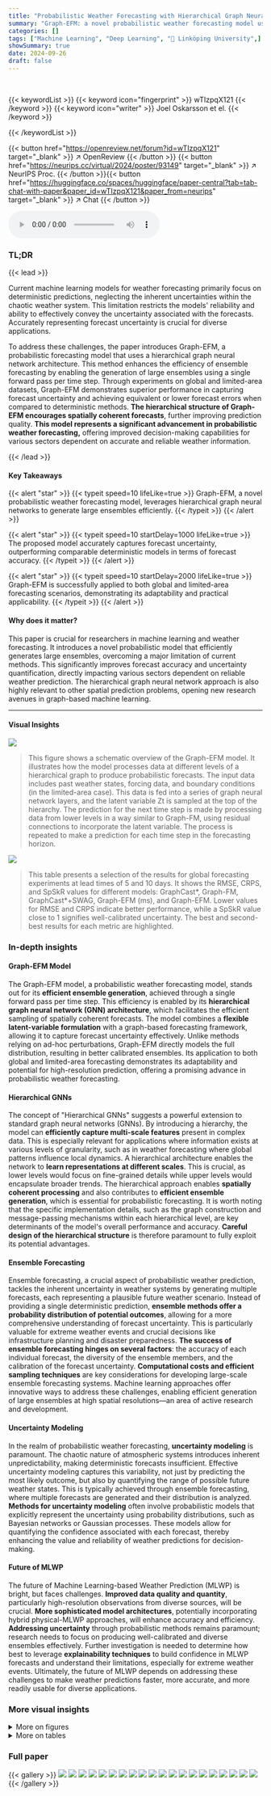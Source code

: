 ```yaml
---
title: "Probabilistic Weather Forecasting with Hierarchical Graph Neural Networks"
summary: "Graph-EFM: a novel probabilistic weather forecasting model using hierarchical graph neural networks that efficiently generates large ensembles for improved accuracy and uncertainty quantification."
categories: []
tags: ["Machine Learning", "Deep Learning", "🏢 Linköping University",]
showSummary: true
date: 2024-09-26
draft: false
---
```


<br>

{{< keywordList >}}
{{< keyword icon="fingerprint" >}} wTIzpqX121 {{< /keyword >}}
{{< keyword icon="writer" >}} Joel Oskarsson et el. {{< /keyword >}}
 
{{< /keywordList >}}

{{< button href="https://openreview.net/forum?id=wTIzpqX121" target="_blank" >}}
↗ OpenReview
{{< /button >}}
{{< button href="https://neurips.cc/virtual/2024/poster/93149" target="_blank" >}}
↗ NeurIPS Proc.
{{< /button >}}{{< button href="https://huggingface.co/spaces/huggingface/paper-central?tab=tab-chat-with-paper&paper_id=wTIzpqX121&paper_from=neurips" target="_blank" >}}
↗ Chat
{{< /button >}}



<audio controls>
    <source src="https://ai-paper-reviewer.com/wTIzpqX121/podcast.wav" type="audio/wav">
    Your browser does not support the audio element.
</audio>


### TL;DR


{{< lead >}}

Current machine learning models for weather forecasting primarily focus on deterministic predictions, neglecting the inherent uncertainties within the chaotic weather system.  This limitation restricts the models' reliability and ability to effectively convey the uncertainty associated with the forecasts.  Accurately representing forecast uncertainty is crucial for diverse applications. 



To address these challenges, the paper introduces Graph-EFM, a probabilistic forecasting model that uses a hierarchical graph neural network architecture. This method enhances the efficiency of ensemble forecasting by enabling the generation of large ensembles using a single forward pass per time step. Through experiments on global and limited-area datasets, Graph-EFM demonstrates superior performance in capturing forecast uncertainty and achieving equivalent or lower forecast errors when compared to deterministic methods. **The hierarchical structure of Graph-EFM encourages spatially coherent forecasts**, further improving prediction quality. **This model represents a significant advancement in probabilistic weather forecasting,** offering improved decision-making capabilities for various sectors dependent on accurate and reliable weather information.

{{< /lead >}}


#### Key Takeaways

{{< alert "star" >}}
{{< typeit speed=10 lifeLike=true >}} Graph-EFM, a novel probabilistic weather forecasting model, leverages hierarchical graph neural networks to generate large ensembles efficiently. {{< /typeit >}}
{{< /alert >}}

{{< alert "star" >}}
{{< typeit speed=10 startDelay=1000 lifeLike=true >}} The proposed model accurately captures forecast uncertainty, outperforming comparable deterministic models in terms of forecast accuracy. {{< /typeit >}}
{{< /alert >}}

{{< alert "star" >}}
{{< typeit speed=10 startDelay=2000 lifeLike=true >}} Graph-EFM is successfully applied to both global and limited-area forecasting scenarios, demonstrating its adaptability and practical applicability. {{< /typeit >}}
{{< /alert >}}

#### Why does it matter?
This paper is crucial for researchers in machine learning and weather forecasting. It introduces a novel probabilistic model that efficiently generates large ensembles, overcoming a major limitation of current methods. This significantly improves forecast accuracy and uncertainty quantification, directly impacting various sectors dependent on reliable weather prediction.  The hierarchical graph neural network approach is also highly relevant to other spatial prediction problems, opening new research avenues in graph-based machine learning.

------
#### Visual Insights



![](https://ai-paper-reviewer.com/wTIzpqX121/figures_3_1.jpg)

> This figure shows a schematic overview of the Graph-EFM model.  It illustrates how the model processes data at different levels of a hierarchical graph to produce probabilistic forecasts. The input data includes past weather states, forcing data, and boundary conditions (in the limited-area case). This data is fed into a series of graph neural network layers, and the latent variable Zt is sampled at the top of the hierarchy. The prediction for the next time step is made by processing data from lower levels in a way similar to Graph-FM, using residual connections to incorporate the latent variable. The process is repeated to make a prediction for each time step in the forecasting horizon.





![](https://ai-paper-reviewer.com/wTIzpqX121/tables_7_1.jpg)

> This table presents a selection of the results for global forecasting experiments at lead times of 5 and 10 days.  It shows the RMSE, CRPS, and SpSkR values for different models: GraphCast*, Graph-FM, GraphCast*+SWAG, Graph-EFM (ms), and Graph-EFM.  Lower values for RMSE and CRPS indicate better performance, while a SpSkR value close to 1 signifies well-calibrated uncertainty.  The best and second-best results for each metric are highlighted.





### In-depth insights


#### Graph-EFM Model
The Graph-EFM model, a probabilistic weather forecasting model, stands out for its **efficient ensemble generation**, achieved through a single forward pass per time step.  This efficiency is enabled by its **hierarchical graph neural network (GNN) architecture**, which facilitates the efficient sampling of spatially coherent forecasts.  The model combines a **flexible latent-variable formulation** with a graph-based forecasting framework, allowing it to capture forecast uncertainty effectively.  Unlike methods relying on ad-hoc perturbations, Graph-EFM directly models the full distribution, resulting in better calibrated ensembles. Its application to both global and limited-area forecasting demonstrates its adaptability and potential for high-resolution prediction, offering a promising advance in probabilistic weather forecasting.

#### Hierarchical GNNs
The concept of "Hierarchical GNNs" suggests a powerful extension to standard graph neural networks (GNNs). By introducing a hierarchy, the model can **efficiently capture multi-scale features** present in complex data.  This is especially relevant for applications where information exists at various levels of granularity, such as in weather forecasting where global patterns influence local dynamics.  A hierarchical architecture enables the network to **learn representations at different scales**. This is crucial, as lower levels would focus on fine-grained details while upper levels would encapsulate broader trends. The hierarchical approach enables **spatially coherent processing** and also contributes to **efficient ensemble generation**, which is essential for probabilistic forecasting.  It is worth noting that the specific implementation details, such as the graph construction and message-passing mechanisms within each hierarchical level, are key determinants of the model's overall performance and accuracy.  **Careful design of the hierarchical structure** is therefore paramount to fully exploit its potential advantages. 

#### Ensemble Forecasting
Ensemble forecasting, a crucial aspect of probabilistic weather prediction, tackles the inherent uncertainty in weather systems by generating multiple forecasts, each representing a plausible future weather scenario.  Instead of providing a single deterministic prediction, **ensemble methods offer a probability distribution of potential outcomes**, allowing for a more comprehensive understanding of forecast uncertainty. This is particularly valuable for extreme weather events and crucial decisions like infrastructure planning and disaster preparedness.  **The success of ensemble forecasting hinges on several factors**: the accuracy of each individual forecast, the diversity of the ensemble members, and the calibration of the forecast uncertainty.  **Computational costs and efficient sampling techniques** are key considerations for developing large-scale ensemble forecasting systems.  Machine learning approaches offer innovative ways to address these challenges, enabling efficient generation of large ensembles at high spatial resolutions—an area of active research and development.

#### Uncertainty Modeling
In the realm of probabilistic weather forecasting, **uncertainty modeling** is paramount.  The chaotic nature of atmospheric systems introduces inherent unpredictability, making deterministic forecasts insufficient.  Effective uncertainty modeling captures this variability, not just by predicting the most likely outcome, but also by quantifying the range of possible future weather states. This is typically achieved through ensemble forecasting, where multiple forecasts are generated and their distribution is analyzed. **Methods for uncertainty modeling** often involve probabilistic models that explicitly represent the uncertainty using probability distributions, such as Bayesian networks or Gaussian processes.  These models allow for quantifying the confidence associated with each forecast, thereby enhancing the value and reliability of weather predictions for decision-making.

#### Future of MLWP
The future of Machine Learning-based Weather Prediction (MLWP) is bright, but faces challenges.  **Improved data quality and quantity**, particularly high-resolution observations from diverse sources, will be crucial.  **More sophisticated model architectures**, potentially incorporating hybrid physical-MLWP approaches, will enhance accuracy and efficiency. **Addressing uncertainty** through probabilistic methods remains paramount;  research needs to focus on producing well-calibrated and diverse ensembles effectively.  Further investigation is needed to determine how best to leverage **explainability techniques** to build confidence in MLWP forecasts and understand their limitations, especially for extreme weather events. Ultimately,  the future of MLWP depends on addressing these challenges to make weather predictions faster, more accurate, and more readily usable for diverse applications.


### More visual insights

<details>
<summary>More on figures
</summary>


![](https://ai-paper-reviewer.com/wTIzpqX121/figures_4_1.jpg)

> This figure shows the graphical model representation of the single-step probabilistic weather forecasting model proposed by the authors.  The model introduces a latent variable Zt, representing the uncertainty at time step t, which influences the prediction Xt of the weather state at time t. The model assumes a second-order Markov property, indicating that Xt depends on Xt-1, Xt-2, and Zt.  The figure visually depicts these dependencies and the conditional probability distribution that the model aims to capture.


![](https://ai-paper-reviewer.com/wTIzpqX121/figures_7_1.jpg)

> The figure shows the RMSE, CRPS and SpSkR for mean sea level pressure forecasts using GraphCast*, Graph-FM, GraphCast*+SWAG, Graph-EFM (ms) and Graph-EFM.  The results are shown for lead times of up to 10 days.  The plot shows that Graph-EFM achieves lower CRPS values than the other methods, indicating better probabilistic forecasting performance.  Graph-EFM also shows good calibration (SpSkR close to 1), indicating that the ensemble spread accurately reflects the forecast uncertainty. GraphCast*+SWAG does not produce useful ensemble forecasts as they are poorly calibrated and do not lead to improved forecast errors.


![](https://ai-paper-reviewer.com/wTIzpqX121/figures_7_2.jpg)

> The figure compares the forecasts of three global weather models (GraphCast*, Graph-FM, and Graph-EFM) with ground truth data at a 10-day lead time.  The models are evaluated on three key variables: the u-component of wind at 10 meters (10u), specific humidity at 700 hPa (q700), and geopotential at 500 hPa (z500).  The probabilistic models (Graph-EFM) show sampled ensemble members, illustrating the uncertainty inherent in the forecasts, while the deterministic models provide a single forecast value.


![](https://ai-paper-reviewer.com/wTIzpqX121/figures_9_1.jpg)

> This figure compares example forecasts for net solar longwave radiation (nlwrs) at a lead time of 57 hours.  It showcases the ground truth, ensemble mean and standard deviation from Graph-EFM, and an ensemble member forecast from Graph-EFM (ms) and Graph-EFM. The visualization highlights the differences in spatial coherency between the models.  Graph-EFM using the hierarchical graph shows improved spatial coherence compared to the Graph-EFM (ms) model using the multi-scale graph, demonstrating a key benefit of the hierarchical approach in representing spatially continuous atmospheric fields.


![](https://ai-paper-reviewer.com/wTIzpqX121/figures_17_1.jpg)

> This figure shows a schematic overview of the Graph-EFM model, illustrating the flow of information and the hierarchical graph structure used.  It depicts the process of generating an ensemble forecast using a latent variable model combined with a hierarchical Graph Neural Network. The model starts with initial states and forcing data, which are mapped to a lower-dimensional latent space. Samples are drawn from this latent space and then used to generate predictions for the next timestep using a deterministic Graph-FM model.  This process is repeated for a sequence of time steps, producing a spatially coherent ensemble forecast. The figure highlights both the latent variable modeling aspect and the hierarchical structure of the Graph Neural Network. A separate illustration for global forecasting is available in Appendix C.


![](https://ai-paper-reviewer.com/wTIzpqX121/figures_17_2.jpg)

> This figure shows a schematic overview of the Graph-EFM model, illustrating how the model processes data and generates forecasts.  It highlights the use of a hierarchical graph neural network (GNN) and latent variables to capture forecast uncertainty. The example shows the Limited Area Model (LAM) setup, but a similar schematic is provided in the appendix for the global model. The model takes as input the previous weather states, forcing inputs, and potentially boundary conditions (for the LAM case).  It uses a hierarchical GNN to process this information, then uses a latent variable to introduce stochasticity to capture uncertainty. Finally, it samples from the latent variable's distribution and generates the forecast.  The residual connection between outputs and previous time steps is shown.


![](https://ai-paper-reviewer.com/wTIzpqX121/figures_24_1.jpg)

> This figure compares forecasts of 10 m wind speeds during Hurricane Laura from different models at various lead times (7 days, 5 days, 3 days, and 1 day before the event). The first column displays ERA5 reanalysis data, while subsequent columns show forecasts from Graph-EFM (including 4 random ensemble members and a best-matching member), GraphCast*, and Graph-FM.  The figure highlights the differences in the models' ability to capture the hurricane's intensity and location at different timescales and the uncertainty represented by the Graph-EFM ensemble.


![](https://ai-paper-reviewer.com/wTIzpqX121/figures_25_1.jpg)

> This figure compares example forecasts generated by Graph-EFM and Graph-EFM (ms) models trained on the MEPS dataset. The forecasts are for a lead time of 57 hours and highlight the differences in spatial coherence between the two models. Graph-EFM, using a hierarchical graph, produces forecasts that are more spatially coherent, whereas Graph-EFM (ms), using a multi-scale graph, shows patchier and less realistic-looking results.


![](https://ai-paper-reviewer.com/wTIzpqX121/figures_26_1.jpg)

> This figure shows example forecasts from Graph-EFM and Graph-EFM (ms) models trained on MEPS data, showcasing ensemble members' forecasts for different variables at a lead time of 57 hours.  It visually demonstrates the difference in spatial coherence between the hierarchical (Graph-EFM) and multi-scale (Graph-EFM (ms)) graph approaches.


![](https://ai-paper-reviewer.com/wTIzpqX121/figures_26_2.jpg)

> This figure compares the forecasts from four different models for u-component of wind at 850 hPa and 2 m relative humidity at 57 h lead time.  It includes the ground truth, GraphCast*, Graph-FM and two versions of Graph-EFM.  The Graph-EFM model outputs show sampled ensemble members, highlighting the range of possible forecasts.


![](https://ai-paper-reviewer.com/wTIzpqX121/figures_27_1.jpg)

> This figure shows different mesh graphs used in the global forecasting experiments described in the paper.  Specifically, it visualizes the multi-scale mesh graph (GMS) created by recursively splitting the faces of an icosahedron, and the hierarchical mesh graph used in the Graph-EFM model.  The hierarchical graph is composed of several graphs (G1, ..., G5), each with varying edge lengths and node connections representing different spatial scales. The inter-level graph (G3,4) illustrates the connections between the different levels of the hierarchy. The visualization is intended to highlight the structural differences between the multi-scale and hierarchical graph approaches. Note that the vertical placement of the nodes is for visualization and doesn't reflect the actual spatial arrangement.


![](https://ai-paper-reviewer.com/wTIzpqX121/figures_28_1.jpg)

> This figure shows different mesh graphs used in the global forecasting experiments described in the paper.  Panel (a) through (d) show the multi-scale mesh graphs G1 to G4 created by recursively splitting the faces of an icosahedron. Panel (e) shows the final multi-scale mesh graph GMS, which includes all nodes from G1, but connects them using edges from all levels (G1 to G4). Panel (f) shows the hierarchical mesh graph used by the Graph-EFM model, which is based on G4 to G1 but adds explicit connections between the levels. Panel (g) shows an example of the inter-level graphs used to connect the different levels in the hierarchy, in this case between G3 and G4.


![](https://ai-paper-reviewer.com/wTIzpqX121/figures_28_2.jpg)

> This figure shows different mesh graphs used in the global weather forecasting experiment.  It illustrates the construction of multi-scale and hierarchical mesh graphs. The multi-scale graph (e) is created by recursively splitting the faces of an icosahedron and merging the resulting graphs. The hierarchical graph (f) uses a sequence of graphs at different levels, connecting them through edges between levels.  (g) shows a zoom on an inter-level graph illustrating the connections between different levels in the hierarchy. The vertical positioning of the nodes in the figure is solely for illustrative purposes; the actual graph structure is represented on a 2D sphere.


![](https://ai-paper-reviewer.com/wTIzpqX121/figures_28_3.jpg)

> This figure shows different mesh graphs used in the global weather forecasting experiment.  Panel (a) through (d) show the different levels of the hierarchical mesh graph, from coarser (a) to finer (d) resolutions.  (e) shows the multi-scale mesh graph, which combines all levels to capture multiple spatial scales. Panel (f) shows the hierarchical mesh graph used in the Graph-EFM model. (g) illustrates the connections between levels l and l+1 in the hierarchical graph. The vertical positioning is for visualization and does not reflect the true structure.


![](https://ai-paper-reviewer.com/wTIzpqX121/figures_28_4.jpg)

> This figure shows different mesh graphs used in the global forecasting experiments.  It includes (a) to (d) individual mesh graphs at different levels of resolution (G1 to G4) from the finest to the coarsest.  Then (e) shows the multi-scale mesh graph (GMS) combining all levels, while (f) illustrates the hierarchical mesh graph used in the Graph-EFM model. Finally (g) shows an example of an inter-level graph (G3,4) connecting nodes at adjacent levels in the hierarchy.


![](https://ai-paper-reviewer.com/wTIzpqX121/figures_28_5.jpg)

> This figure shows different mesh graphs used in the global weather forecasting experiment.  It illustrates the multi-scale mesh graph (GMS), constructed by recursively subdividing the faces of an icosahedron, and the hierarchical mesh graph used in the Graph-EFM model.  The hierarchical graph comprises multiple levels of graphs (G1 to G4 in this example), with connections between adjacent levels, creating a multi-resolution representation of the globe. The image also shows a single level of the inter-level graph, demonstrating the connections between different levels.  Note that the vertical positioning of nodes is merely for visual clarity and does not reflect the actual 3D representation.


![](https://ai-paper-reviewer.com/wTIzpqX121/figures_32_1.jpg)

> This figure shows a schematic overview of the Graph-EFM model, illustrating the flow of data and information through the model's components.  It highlights the use of hierarchical graphs, latent variables, and a combination of deterministic and probabilistic components. The left side depicts the input data, including the previous weather states and forcing inputs. The middle shows the Graph-FM model used for prediction, employing a graph neural network processing on a hierarchical graph. The right illustrates how latent variables are sampled, and a residual connection is used to generate the ensemble forecasts. The figure also provides a specific example using a limited area model, with a reference to a similar figure in the appendix showing the model for global forecasting.


![](https://ai-paper-reviewer.com/wTIzpqX121/figures_32_2.jpg)

> This figure shows different mesh graphs used in the global forecasting experiment.  It includes subfigures (a) to (d) showing the multi-scale mesh graphs G1 to G4 which are successively created by splitting the faces of an icosahedron. Subfigure (e) shows the multi-scale mesh graph GMS constructed by merging all the nodes from G1-G4 but using edges from all levels. Subfigure (f) shows the hierarchical mesh graph created by using G4-G1 as different layers in the hierarchy with additional inter-level edges and (g) shows one of the inter-level graphs G3,4. The graphs are visualized in 3D for better understanding but the vertical positioning is only for visualization purposes.


![](https://ai-paper-reviewer.com/wTIzpqX121/figures_32_3.jpg)

> This figure shows different mesh graphs used in the global forecasting experiment.  Panel (a) through (d) illustrate the multi-scale mesh graphs created by recursively splitting faces of an icosahedron, resulting in graphs G1 through G4. Panel (e) shows the multi-scale mesh graph GMS created by merging the nodes from G1 while connecting them with edges from all four graphs. This approach allows the model to capture both local and long-range dependencies. Panel (f) displays the hierarchical mesh graph used in the proposed Graph-EFM model, showing the four levels G1 through G4.  The hierarchical structure facilitates efficient information propagation at multiple spatial scales. Finally, panel (g) illustrates an example inter-level graph connecting levels G3 and G4, highlighting the connections between different levels of the hierarchy.


![](https://ai-paper-reviewer.com/wTIzpqX121/figures_33_1.jpg)

> This figure shows a schematic overview of the Graph-EFM model, illustrating the flow of data and the hierarchical graph structure used for a limited area model.  The initial weather states (X<sub>t−2:t−1</sub>) and forcing data (F<sub>t</sub>) are input to the model.  The model uses a latent variable (Z<sub>t</sub>) to represent the uncertainty in the forecast.  Samples of Z<sub>t</sub> are drawn from a latent map p(Z<sub>t</sub>|X<sub>t−2:t−1</sub>, F<sub>t</sub>), which is a neural network that operates on a hierarchical graph (G<sub>1</sub>, ...,G<sub>L</sub>). The sampled Z<sub>t</sub> is then passed through a deterministic forecasting model (Graph-FM) to generate the forecast (X<sub>t</sub>). A residual connection is also utilized. The figure also includes examples of the types of graphs used for the limited area model.


![](https://ai-paper-reviewer.com/wTIzpqX121/figures_35_1.jpg)

> This figure shows a schematic overview of the Graph-EFM model for limited area weather forecasting.  It illustrates the model's workflow, beginning with input data (previous weather states Xt-2:t-1, boundary conditions Bt, and forcing Ft), proceeding through a hierarchical graph neural network (GNN), and culminating in an output of the predicted weather state Xt.  The hierarchical graph structure is highlighted, showing how different levels of the graph capture different spatial scales of the weather system. A key element is the sampling of the latent variable Zt, which introduces uncertainty into the forecast. The figure also provides examples of the data and graph structures used in the model.


![](https://ai-paper-reviewer.com/wTIzpqX121/figures_37_1.jpg)

> This figure shows a schematic overview of the Graph-EFM model. It illustrates how the model processes data from a limited area using hierarchical graphs. The initial states (Xt-2:t-1) and forcing inputs (Ft) are passed through a sequence of graph neural network (GNN) layers, which are organized hierarchically. Each level of the hierarchy captures a different spatial scale, with finer details added as the information is propagated down through the levels. A latent variable (Zt) is introduced to capture forecast uncertainty, which is then sampled to generate multiple ensemble members. Each ensemble member is a possible forecast scenario.  The figure also includes a comparison with the global setting, which is detailed in Appendix C.


![](https://ai-paper-reviewer.com/wTIzpqX121/figures_38_1.jpg)

> This figure shows a schematic overview of the Graph-EFM model, illustrating the flow of data through the model.  It shows the input data (Xt-2:t-1, Ft, Bt), the hierarchical graph structure used (G1, G2, G3), the latent variable (Zt) and its sampling process, the deterministic predictor (Graph-FM), and the final output (Xt).  The example is specifically for a limited area model, while a global model equivalent is presented in Appendix C.


![](https://ai-paper-reviewer.com/wTIzpqX121/figures_39_1.jpg)

> This figure shows a schematic overview of the Graph-EFM model.  The model takes as input past weather states (Xt-2:t-1), forcing data (Ft), and for the limited area model, boundary conditions (Bt). These inputs are fed into a latent map that uses a Graph Neural Network (GNN) to generate a latent variable (Zt) representing the uncertainty in the forecast.  The latent variable Zt, along with the input data, is then passed through a Graph-FM (Graph-based Forecasting Model) component, which uses a hierarchical GNN to generate a prediction for the current weather state (Xt). Residual connections are shown, indicating that the model uses past weather state information to create the next step. A limited area model and its specific graphs are displayed.


![](https://ai-paper-reviewer.com/wTIzpqX121/figures_40_1.jpg)

> This figure shows example forecasts of 10m wind speeds during Hurricane Laura using ERA5 and different models for the period of 2020-08-27T12 UTC. The first column shows the ground truth of the wind speed from ERA5. The remaining columns show the forecasts from different models initialized at different times before the event. This demonstrates that Graph-EFM provides a good estimate of wind speeds at different lead times and also demonstrates the added value of ensemble forecasts.


![](https://ai-paper-reviewer.com/wTIzpqX121/figures_41_1.jpg)

> This figure shows a schematic overview of the Graph-EFM model. It illustrates the flow of data through the model's different components, including the input data, latent variable Zt, and the hierarchical graph structure. It highlights the use of Graph-FM as a deterministic sub-model within Graph-EFM, the residual connections, and the sampling process for ensemble generation. The figure also shows an example using a Limited Area Model, with the corresponding overview for the global setting available in Appendix C, Figure 6.


![](https://ai-paper-reviewer.com/wTIzpqX121/figures_42_1.jpg)

> This figure shows a schematic overview of the Graph-EFM model. It illustrates the data flow and the structure of the model for a limited area, showing how the initial states, forcing, and latent variables are used to generate ensemble forecasts. The hierarchical structure of the graphs used in the model is also illustrated. The figure also includes a reference to a similar overview for the global setting, which is given in Figure 6 of Appendix C.


![](https://ai-paper-reviewer.com/wTIzpqX121/figures_43_1.jpg)

> This figure compares the ground truth weather data against the forecasts generated by GraphCast*, Graph-FM, Graph-EFM (ms), and Graph-EFM for three different weather variables (10u, q700, and z500) at a lead time of 10 days.  The forecasts from the probabilistic Graph-EFM models are represented by a single randomly selected ensemble member, showcasing the model's ability to generate a range of possible future weather states. The comparison helps to visualize the performance of the different models in terms of both accuracy and the representation of uncertainty.


![](https://ai-paper-reviewer.com/wTIzpqX121/figures_44_1.jpg)

> This figure shows an example of an ensemble forecast produced by the Graph-EFM model for specific humidity at 700 hPa (q700). The forecast is for a lead time of 10 days.  The top row displays the ground truth, ensemble mean, and ensemble standard deviation. The bottom row shows three individual ensemble members randomly selected from the 80-member ensemble. This visualization helps to illustrate the model's ability to capture forecast uncertainty by providing a range of possible future weather scenarios.


![](https://ai-paper-reviewer.com/wTIzpqX121/figures_45_1.jpg)

> This figure compares the forecast results of four different models (GraphCast*, Graph-FM, Graph-EFM (ms), and Graph-EFM) against the ground truth for three different variables (u-component of 10 m wind, specific humidity at 700 hPa, and geopotential at 500 hPa) at a lead time of 10 days.  For the probabilistic models (Graph-EFM and Graph-EFM (ms)), a single sample from the ensemble is shown, highlighting the variability within the model's predictions.


![](https://ai-paper-reviewer.com/wTIzpqX121/figures_46_1.jpg)

> This figure compares forecasts from GraphCast*, Graph-FM, Graph-EFM (ms) and Graph-EFM for three different variables at a 10-day lead time.  The ground truth is also shown for comparison. For the probabilistic models, sampled ensemble members are displayed to illustrate the forecast uncertainty.


![](https://ai-paper-reviewer.com/wTIzpqX121/figures_47_1.jpg)

> This figure compares the ground truth with forecasts from GraphCast*, Graph-FM, Graph-EFM(ms), and Graph-EFM models for three different variables at a 10-day lead time.  It visualizes the forecasts for u-component of 10m wind, specific humidity at 700 hPa, and geopotential at 500 hPa. The probabilistic models (Graph-EFM and Graph-EFM(ms)) are represented by showing multiple sampled ensemble members, while the deterministic models (GraphCast* and Graph-FM) only display a single forecast.


![](https://ai-paper-reviewer.com/wTIzpqX121/figures_48_1.jpg)

> This figure displays example global ensemble forecasts generated by the Graph-EFM model at a lead time of 10 days.  It shows the ground truth, the ensemble mean, the ensemble standard deviation, and three randomly selected ensemble members for several variables. The visualization allows for a comparison of the model's predictions with the actual weather patterns.


![](https://ai-paper-reviewer.com/wTIzpqX121/figures_49_1.jpg)

> This figure compares example forecasts from Graph-EFM and Graph-EFM (ms) models trained on MEPS data, focusing on lead time 57h. It showcases various weather variables (nlwrs, 2r, u65, v65) and illustrates the spatial coherence differences between the hierarchical Graph-EFM and the multi-scale Graph-EFM (ms).  Graph-EFM demonstrates smoother, more realistic spatial patterns compared to Graph-EFM (ms), which exhibits patchier and less physically intuitive results.


![](https://ai-paper-reviewer.com/wTIzpqX121/figures_50_1.jpg)

> This figure shows a schematic overview of the Graph-EFM model.  It illustrates the flow of data through the hierarchical graph neural network.  The figure specifically highlights the components for a limited area model, showing how the initial states and forcing inputs are processed through the different levels of the graph. The latent variables are sampled, and these affect the prediction made at each timestep.  The global model overview is available in Appendix C, Figure 6.


![](https://ai-paper-reviewer.com/wTIzpqX121/figures_51_1.jpg)

> This figure shows a schematic overview of the Graph-EFM model, illustrating the flow of data through the hierarchical graph neural network.  It shows how the initial states and forcing data are processed through multiple GNN layers at different levels of the hierarchy to generate ensemble forecasts. The limited area model example is highlighted, showing the use of both boundary and grid data.  A similar diagram for the global model is provided in Appendix C.


![](https://ai-paper-reviewer.com/wTIzpqX121/figures_52_1.jpg)

> This figure compares the root mean square error (RMSE) results of Graph-FM models trained with Propagation and Interaction Networks on the ERA5 test dataset.  The results are shown for different variables and lead times, providing a visual comparison of the performance of the two GNN approaches in the deterministic forecasting model.


![](https://ai-paper-reviewer.com/wTIzpqX121/figures_52_2.jpg)

> This figure compares example forecasts from Graph-EFM and Graph-EFM (ms) for several variables at a lead time of 57 hours.  It highlights the difference in spatial coherence between the models. Graph-EFM, using a hierarchical graph, produces smoother, more physically realistic forecasts compared to Graph-EFM (ms), which uses a multi-scale graph and shows patchier, less coherent results.  The visual differences illustrate the impact of the graph structure on the model's ability to capture spatial dependencies in weather forecasting.


![](https://ai-paper-reviewer.com/wTIzpqX121/figures_53_1.jpg)

> This figure shows a schematic overview of the Graph-EFM model, illustrating how data flows through the model's components in a Limited Area Model setting. It shows the hierarchical structure of the mesh graphs (G1, G2, G3), the latent variable (Zt), the predictor (Graph-FM), and the residual connections used to incorporate the previous state into the prediction. The figure also includes example data inputs and outputs, as well as an explanation of the sampling process used to generate an ensemble of forecasts.  The caption also mentions that a similar figure for the global setting is available in Appendix C, Figure 6.


![](https://ai-paper-reviewer.com/wTIzpqX121/figures_54_1.jpg)

> This figure compares the forecasts of u-component of wind at 850 hPa and 2 m relative humidity at 57h lead time from different models in the LAM experiment. The models compared include GraphCast*, Graph-FM, Graph-EFM (ms), and Graph-EFM. For the probabilistic models (Graph-EFM and Graph-EFM (ms)), sampled ensemble members are shown to illustrate the range of possible forecasts.


![](https://ai-paper-reviewer.com/wTIzpqX121/figures_55_1.jpg)

> This figure shows example forecasts from Graph-EFM for the limited area model (LAM) at a lead time of 57 hours. It presents ground truth data alongside the ensemble mean, ensemble standard deviation, and multiple ensemble members for various weather variables. The purpose is to visually demonstrate the model's ability to generate spatially coherent forecasts and capture uncertainty.


![](https://ai-paper-reviewer.com/wTIzpqX121/figures_56_1.jpg)

> The figure shows example forecasts from Graph-EFM for the LAM setting at a lead time of 57h. It includes ground truth, ensemble mean, ensemble standard deviation, and three example ensemble members for the following variables: surface pressure (pres0g), surface pressure (pres0e), net longwave radiation (nlwrs), net shortwave radiation (nswrs), 2m relative humidity (2r), relative humidity at level 65 (r65), u-component of wind at 65 level (u65), v-component of wind at 65 level (v65), integrated column of water vapor (wvint), geopotential at 500 hPa (z500), geopotential at 1000 hPa (z1000), temperature at 65 level (t65), temperature at 500 hPa (t500), temperature at 850 hPa (t850), u-component of wind at 850 hPa (u850), v-component of wind at 850 hPa (v850), and vertical velocity at 700 hPa (w700).  The forecasts highlight the model's ability to capture both the mean state and the uncertainty in the forecasts.


![](https://ai-paper-reviewer.com/wTIzpqX121/figures_57_1.jpg)

> The figure shows example forecasts from the Graph-EFM model for the limited area modeling task. It shows the ground truth, ensemble mean, ensemble standard deviation, and three randomly chosen ensemble members for several variables, including pressure at ground level and sea level, net solar radiation flux (longwave and shortwave), relative humidity at 2 meters and 65 vertical levels, wind speed components (u and v) at 65 and 850 hPa, geopotential height at 500 and 1000 hPa, and integrated column of water vapor.  These forecasts illustrate the model's ability to capture both the mean and uncertainty in weather prediction at a high spatial resolution. The ensemble members demonstrate spatial coherence and realistic features of the forecasts.


![](https://ai-paper-reviewer.com/wTIzpqX121/figures_58_1.jpg)

> The figure shows example forecasts from Graph-EFM for various weather variables at a lead time of 10 days. It includes the ground truth, ensemble mean, ensemble standard deviation, and three randomly selected ensemble members for each variable.  The visualization helps to understand the model's ability to capture forecast uncertainty and spatial coherence.


![](https://ai-paper-reviewer.com/wTIzpqX121/figures_59_1.jpg)

> This figure displays example ensemble forecasts from the Graph-EFM model for the limited area modeling task using MEPS data.  The forecasts are for a lead time of 57 hours. Each row shows a different variable: ground truth, ensemble mean, ensemble standard deviation, and three randomly selected ensemble members. The boundary area, which is not being forecast, is shown as a faded border around the plots. The figure visually demonstrates the spatial coherence of the ensemble forecasts produced by Graph-EFM, highlighting the model's ability to capture the uncertainty and variability in weather prediction for a limited area.


![](https://ai-paper-reviewer.com/wTIzpqX121/figures_60_1.jpg)

> This figure shows different mesh graphs used in the global forecasting experiments.  Panel (a) through (d) show the mesh graphs G1 through G4, which are created by recursively splitting the faces of an icosahedron. Panel (e) shows the multi-scale mesh graph GMS, which combines all of these by connecting the nodes from G1 with edges from all the levels. Panel (f) shows the hierarchical mesh graph, which is structured differently than the multi-scale mesh graph; the nodes are not merged, but are structured hierarchically with edges connecting adjacent levels, as shown in panel (g). The earth's surface is included for visualization but is not part of the model.


![](https://ai-paper-reviewer.com/wTIzpqX121/figures_61_1.jpg)

> This figure shows the mesh graphs used in the global forecasting experiment of the paper. It includes four subfigures showing the different levels (G1, G2, G3, and G4) of the hierarchical mesh graph, along with a visualization of the multi-scale mesh graph (GMS) and a visualization of the hierarchical mesh graph. The caption notes that the vertical positioning of the nodes is for visualization purposes only and does not reflect their actual positions on the earth's surface.


![](https://ai-paper-reviewer.com/wTIzpqX121/figures_62_1.jpg)

> This figure shows example forecasts from Graph-EFM for the limited area modeling task using MEPS data.  It displays ground truth values along with the ensemble mean, standard deviation, and several randomly selected ensemble members for various weather variables at a lead time of 57 hours. The purpose is to visually illustrate the model's ability to generate spatially coherent and realistic ensemble forecasts for a limited geographical area.


![](https://ai-paper-reviewer.com/wTIzpqX121/figures_63_1.jpg)

> This figure shows example forecasts from Graph-EFM for the LAM setting at a 57h lead time.  It displays the ground truth, the ensemble mean, the ensemble standard deviation, and three randomly selected ensemble members for several meteorological variables. The purpose is to visually demonstrate the spatial coherence and variability captured by the Graph-EFM model in a limited area setting. Note that the forecasts include the boundary area, which is not included in the forecasting, presented as a faded border in each plot.


![](https://ai-paper-reviewer.com/wTIzpqX121/figures_65_1.jpg)

> This figure shows different mesh graphs used in the global weather forecasting experiment described in the paper.  It illustrates the multi-scale mesh graph (GMS) created by recursively splitting the faces of an icosahedron, as well as the hierarchical mesh graph used in the Graph-EFM model. The hierarchical graph is composed of multiple levels (G1, G2, G3, G4), with each level having a different spatial resolution, and it adds connections between the nodes of adjacent levels. The figure also shows an example of inter-level graph (G3,4), which demonstrates how information is propagated between the different levels in the hierarchical structure.


![](https://ai-paper-reviewer.com/wTIzpqX121/figures_65_2.jpg)

> This figure provides a schematic overview of the Graph-EFM model, illustrating its components and data flow for a limited-area weather forecasting scenario.  It shows how gridded weather data (Xt−2:t−1, Ft) and boundary forcing data (Bt) are fed into the model.  The process involves mapping the data onto a hierarchical graph structure (G1, G2, G3), processing information through Graph Neural Networks (GNN) layers, and finally outputting a sample forecast (Xt) by sampling from the latent variable (Zt). A residual connection is used to incorporate the previous state. The figure highlights the key components of Graph-EFM, showcasing its hierarchical graph structure and efficient sampling method for generating ensemble forecasts. The global version of this model is discussed and illustrated in Figure 6 of Appendix C.


![](https://ai-paper-reviewer.com/wTIzpqX121/figures_66_1.jpg)

> This figure shows a schematic overview of the Graph-EFM model, which is a probabilistic weather forecasting model. It uses a hierarchical graph neural network to efficiently sample spatially coherent forecasts. The figure shows the flow of data through the model, highlighting the different components, such as the latent variable model, the deterministic predictor, and the hierarchical graph structure. The left side shows an example for a limited area model, while the right side shows the same structure for a global model. The hierarchical structure is used to efficiently capture processes unfolding over different spatial scales. By sampling from a distribution over latent variables at the top of the hierarchy, the model is able to generate a large number of diverse forecasts.


![](https://ai-paper-reviewer.com/wTIzpqX121/figures_66_2.jpg)

> This figure displays a case study of Hurricane Laura forecasting using Graph-EFM and deterministic models.  It showcases 10m wind speed forecasts from ERA5 (ground truth), Graph-EFM (ensemble members and best-matching member), Graph-FM, and GraphCast*, at various lead times (7, 5, 3, and 1 days before landfall).  The figure demonstrates the ability of the Graph-EFM ensemble to capture the hurricane's development and landfall location, even with significant uncertainty at longer lead times, while deterministic models struggle to accurately predict the hurricane until much closer to landfall.


![](https://ai-paper-reviewer.com/wTIzpqX121/figures_66_3.jpg)

> This figure shows the architecture of the Graph-EFM model for limited area forecasting.  It illustrates the flow of data through the model's hierarchical graph neural network structure, highlighting the use of latent variables and the process of sampling ensemble forecasts.  The input consists of past weather states and forcing data, which are processed at multiple spatial scales by different graph layers. The model produces ensemble forecasts by sampling from the probability distribution of latent variables. A corresponding overview for the global setting is given in Figure 6 of Appendix C.


![](https://ai-paper-reviewer.com/wTIzpqX121/figures_67_1.jpg)

> This figure shows an example of the Graph-EFM model's forecast for specific humidity at 700 hPa (q700) with a lead time of 10 days. It visually compares the ground truth, ensemble mean, ensemble standard deviation, and three randomly selected ensemble members. The purpose is to illustrate the model's ability to produce spatially coherent forecasts with uncertainty quantification.


![](https://ai-paper-reviewer.com/wTIzpqX121/figures_68_1.jpg)

> This figure compares the forecasts of three different models (GraphCast*, Graph-FM, and Graph-EFM) with the ground truth for three different variables (10m wind, specific humidity at 700hPa, and geopotential at 500hPa) at a lead time of 10 days.  For the probabilistic models (Graph-EFM and Graph-EFM(ms)), example members from the ensemble are shown to highlight the forecast uncertainty.


</details>




<details>
<summary>More on tables
</summary>


![](https://ai-paper-reviewer.com/wTIzpqX121/tables_8_1.jpg)
> This table presents a subset of the results from the limited area modeling experiments.  It shows the RMSE, CRPS, and SpSkR for two variables (geopotential at 500 hPa and integrated water vapor) at two different lead times (24h and 57h).  The results are compared across several models, including the proposed Graph-EFM model and several baseline methods.  Lower RMSE and CRPS values indicate better forecast accuracy, while a SpSkR value close to 1 indicates a well-calibrated ensemble.

![](https://ai-paper-reviewer.com/wTIzpqX121/tables_14_1.jpg)
> This table presents a selection of the results from the global forecasting experiment.  It compares several different models in terms of their Root Mean Squared Error (RMSE), Continuous Ranked Probability Score (CRPS), and Spread-Skill-Ratio (SpSkR) for two specific variables (geopotential at 500 hPa and 2-meter temperature) at lead times of 5 and 10 days. Lower RMSE and CRPS values indicate better model performance.  A SpSkR close to 1 signifies a well-calibrated ensemble forecast, meaning the spread of the ensemble reflects the true uncertainty in the prediction.

![](https://ai-paper-reviewer.com/wTIzpqX121/tables_15_1.jpg)
> This table presents a comparison of the performance of different weather forecasting models on global datasets.  The models are evaluated based on several metrics: RMSE (Root Mean Squared Error), CRPS (Continuous Ranked Probability Score), and SpSkR (Spread-Skill-Ratio). Lower RMSE and CRPS values indicate better forecast accuracy.  A SpSkR close to 1 suggests good calibration of the ensemble forecasts, meaning that the predicted uncertainty aligns well with the actual forecast error.  The table shows results for two key variables: geopotential at 500 hPa (z500), a measure of atmospheric pressure, and 2m temperature (2t), which is temperature at 2 meters above the ground. Results are shown for different forecast lead times (5 days and 10 days).

![](https://ai-paper-reviewer.com/wTIzpqX121/tables_29_1.jpg)
> This table presents the number of nodes and edges for each graph used in the global forecasting experiment.  It breaks down the counts for the individual multi-scale graphs (G1-G5), the hierarchical graphs (G1-G4 and their inter-level connections), the final merged multi-scale graph (GMS), the bipartite graphs connecting the grid and mesh (GG2M and GM2G), and the total number of grid nodes.

![](https://ai-paper-reviewer.com/wTIzpqX121/tables_30_1.jpg)
> This table lists the variables, forcing, and static fields used in the global forecasting experiments of the paper.  It shows the abbreviation, units, and vertical levels (where applicable) for each variable.  The variables include geopotential, specific humidity, temperature, wind components, vertical velocity, and total precipitation. Forcing includes top of atmosphere solar radiation, sine and cosine encoded times of day and year.  Static fields include the land-sea mask, surface topography, and latitude and longitude.

![](https://ai-paper-reviewer.com/wTIzpqX121/tables_30_2.jpg)
> This table provides a summary of the model architectures used for global forecasting experiments in the paper. For each model, it lists the dimensionality of the representation vectors (dz), the number of processing steps performed on the mesh graph, the total number of parameters, and the total training time in GPU hours.  The table includes the GraphCast*, Graph-FM, Graph-EFM (ms), and Graph-EFM models.

![](https://ai-paper-reviewer.com/wTIzpqX121/tables_31_1.jpg)
> This table shows the training schedule used for the deterministic models, GraphCast* and Graph-FM, when trained on global data.  It details the number of epochs, learning rate, and the unrolling length (T) used during different phases of the training process. The learning rate is decreased in steps as the training progresses, with a longer unrolling length being used in later stages of training.

![](https://ai-paper-reviewer.com/wTIzpqX121/tables_31_2.jpg)
> This table shows the training schedule used for the Graph-EFM model in the global forecasting experiments. It details the number of epochs, learning rate, unrolling time steps (T), and weighting hyperparameters (λKL and λCRPS) used for different stages of the training process. A similar schedule was used for Graph-EFM(ms) but with different values for λKL and λCRPS.

![](https://ai-paper-reviewer.com/wTIzpqX121/tables_33_1.jpg)
> This table presents the number of nodes and edges in each of the graphs used in the MEPS experiment. It shows the statistics for the hierarchical graph (G1, G2, G3, G1,2/G2,1, G2,3/G3,2), the multi-scale graph (GMS), the bipartite graphs connecting the grid and the mesh (GG2M, GM2G), and the grid itself.  These graphs are used in the Graph-based Ensemble Forecasting Model (Graph-EFM) for the limited area modeling task.

![](https://ai-paper-reviewer.com/wTIzpqX121/tables_34_1.jpg)
> This table lists the variables, forcing, and static fields used in the MEPS dataset for the limited area modeling experiments.  It specifies the units and vertical levels for each variable and also provides information about the ground level, sea level, and surface variables.  The table is important for understanding the data used in the experiments described in the paper.

![](https://ai-paper-reviewer.com/wTIzpqX121/tables_35_1.jpg)
> This table presents the details of the model architectures used for limited area modeling (LAM) forecasting, along with their training times. It includes information about the dimensionality of the representation vectors (dz), the number of processing steps in the GNN layers, the total number of parameters in each model, and the training time in GPU hours. The table provides a comparison of the computational requirements of different models used in the LAM forecasting experiments.

![](https://ai-paper-reviewer.com/wTIzpqX121/tables_35_2.jpg)
> This table shows the training schedule used for the deterministic models, GraphCast* and Graph-FM, when trained on global data. It specifies the number of epochs, the learning rate, and the unrolling T used during the training process.

![](https://ai-paper-reviewer.com/wTIzpqX121/tables_36_1.jpg)
> This table shows the training schedule used for the Graph-EFM model on the MEPS dataset. It details the number of epochs, learning rate, unrolling time steps (T), and weighting hyperparameters (λKL and λCRPS) for each stage of the training process.  A similar schedule was used for the Graph-EFM(ms) model, but with different values for the hyperparameters.

</details>




### Full paper

{{< gallery >}}
<img src="https://ai-paper-reviewer.com/wTIzpqX121/1.png" class="grid-w50 md:grid-w33 xl:grid-w25" />
<img src="https://ai-paper-reviewer.com/wTIzpqX121/2.png" class="grid-w50 md:grid-w33 xl:grid-w25" />
<img src="https://ai-paper-reviewer.com/wTIzpqX121/3.png" class="grid-w50 md:grid-w33 xl:grid-w25" />
<img src="https://ai-paper-reviewer.com/wTIzpqX121/4.png" class="grid-w50 md:grid-w33 xl:grid-w25" />
<img src="https://ai-paper-reviewer.com/wTIzpqX121/5.png" class="grid-w50 md:grid-w33 xl:grid-w25" />
<img src="https://ai-paper-reviewer.com/wTIzpqX121/6.png" class="grid-w50 md:grid-w33 xl:grid-w25" />
<img src="https://ai-paper-reviewer.com/wTIzpqX121/7.png" class="grid-w50 md:grid-w33 xl:grid-w25" />
<img src="https://ai-paper-reviewer.com/wTIzpqX121/8.png" class="grid-w50 md:grid-w33 xl:grid-w25" />
<img src="https://ai-paper-reviewer.com/wTIzpqX121/9.png" class="grid-w50 md:grid-w33 xl:grid-w25" />
<img src="https://ai-paper-reviewer.com/wTIzpqX121/10.png" class="grid-w50 md:grid-w33 xl:grid-w25" />
<img src="https://ai-paper-reviewer.com/wTIzpqX121/11.png" class="grid-w50 md:grid-w33 xl:grid-w25" />
<img src="https://ai-paper-reviewer.com/wTIzpqX121/12.png" class="grid-w50 md:grid-w33 xl:grid-w25" />
<img src="https://ai-paper-reviewer.com/wTIzpqX121/13.png" class="grid-w50 md:grid-w33 xl:grid-w25" />
<img src="https://ai-paper-reviewer.com/wTIzpqX121/14.png" class="grid-w50 md:grid-w33 xl:grid-w25" />
<img src="https://ai-paper-reviewer.com/wTIzpqX121/15.png" class="grid-w50 md:grid-w33 xl:grid-w25" />
<img src="https://ai-paper-reviewer.com/wTIzpqX121/16.png" class="grid-w50 md:grid-w33 xl:grid-w25" />
<img src="https://ai-paper-reviewer.com/wTIzpqX121/17.png" class="grid-w50 md:grid-w33 xl:grid-w25" />
<img src="https://ai-paper-reviewer.com/wTIzpqX121/18.png" class="grid-w50 md:grid-w33 xl:grid-w25" />
<img src="https://ai-paper-reviewer.com/wTIzpqX121/19.png" class="grid-w50 md:grid-w33 xl:grid-w25" />
<img src="https://ai-paper-reviewer.com/wTIzpqX121/20.png" class="grid-w50 md:grid-w33 xl:grid-w25" />
{{< /gallery >}}
